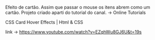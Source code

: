 Efeito de cartão.
Assim que passar o mouse os itens abrem como um cartão.
Projeto criado aparti do tutorial do canal. -> Online Tutorials

CSS Card Hover Effects | Html & CSS

link -> https://www.youtube.com/watch?v=EZqhWu8GJ6U&t=19s